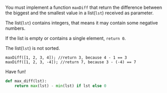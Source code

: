 You must implement a function ```maxDiff``` that return the difference between the biggest and the smallest value in a list(```lst```) received as parameter.

The list(```lst```) contains integers, that means it may contain some negative numbers.

If the list is empty or contains a single element, ```return 0```.

The list(```lst```) is not sorted.
```
maxDiff([1, 2, 3, 4]); //return 3, because 4 - 1 == 3
maxDiff([1, 2, 3, -4]); //return 7, because 3 - (-4) == 7
```
Have fun!
```python
def max_diff(lst):
    return max(lst) - min(lst) if lst else 0
```
